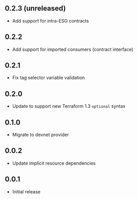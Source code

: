 ## 0.2.3 (unreleased)

- Add support for intra-ESG contracts

## 0.2.2

- Add support for imported consumers (contract interface)

## 0.2.1

- Fix tag selector variable validation

## 0.2.0

- Update to support new Terraform 1.3 `optional` syntax

## 0.1.0

- Migrate to devnet provider

## 0.0.2

- Update implicit resource dependencies

## 0.0.1

- Initial release

